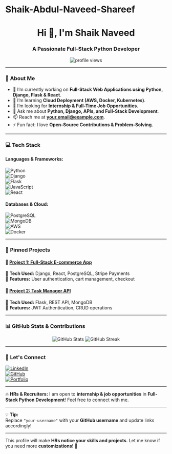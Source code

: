 # Shaik-Abdul-Naveed-Shareef

<h1 align="center">Hi 👋, I'm Shaik Naveed</h1>
<h3 align="center">A Passionate Full-Stack Python Developer</h3>

<p align="center">
  <img src="https://komarev.com/ghpvc/?username=your-username&label=Profile%20Views&color=blue&style=flat" alt="profile views" />
</p>

---

### 🚀 **About Me**  
- 🔭 I’m currently working on **Full-Stack Web Applications using Python, Django, Flask & React**.  
- 🌱 I’m learning **Cloud Deployment (AWS, Docker, Kubernetes)**.  
- 👯 I’m looking for **Internship & Full-Time Job Opportunities**.  
- 💬 Ask me about **Python, Django, APIs, and Full-Stack Development**.  
- 📫 Reach me at **[your.email@example.com](mailto:your.email@example.com)**.  
- ⚡ Fun fact: I love **Open-Source Contributions & Problem-Solving**.  

---

### 💻 **Tech Stack**  
#### **Languages & Frameworks:**  
![Python](https://img.shields.io/badge/Python-3776AB?style=for-the-badge&logo=python&logoColor=white)  
![Django](https://img.shields.io/badge/Django-092E20?style=for-the-badge&logo=django&logoColor=white)  
![Flask](https://img.shields.io/badge/Flask-000000?style=for-the-badge&logo=flask&logoColor=white)  
![JavaScript](https://img.shields.io/badge/JavaScript-F7DF1E?style=for-the-badge&logo=javascript&logoColor=black)  
![React](https://img.shields.io/badge/React-20232A?style=for-the-badge&logo=react&logoColor=61DAFB)  

#### **Databases & Cloud:**  
![PostgreSQL](https://img.shields.io/badge/PostgreSQL-316192?style=for-the-badge&logo=postgresql&logoColor=white)  
![MongoDB](https://img.shields.io/badge/MongoDB-47A248?style=for-the-badge&logo=mongodb&logoColor=white)  
![AWS](https://img.shields.io/badge/AWS-232F3E?style=for-the-badge&logo=amazon-aws&logoColor=white)  
![Docker](https://img.shields.io/badge/Docker-2496ED?style=for-the-badge&logo=docker&logoColor=white)  

---

### 📌 **Pinned Projects**  
#### 🚀 [Project 1: Full-Stack E-commerce App](https://github.com/your-username/project-1)  
🛒 **Tech Used:** Django, React, PostgreSQL, Stripe Payments  
🔹 **Features:** User authentication, cart management, checkout  

#### 🎯 [Project 2: Task Manager API](https://github.com/your-username/project-2)  
📌 **Tech Used:** Flask, REST API, MongoDB  
🔹 **Features:** JWT Authentication, CRUD operations  

---

### 📊 **GitHub Stats & Contributions**  
<p align="center">
  <img src="https://github-readme-stats.vercel.app/api?username=your-username&show_icons=true&theme=radical" alt="GitHub Stats" />
  <img src="https://github-readme-streak-stats.herokuapp.com/?user=your-username&theme=radical" alt="GitHub Streak" />
</p>

---

### 🤝 **Let's Connect**  
[![LinkedIn](https://img.shields.io/badge/LinkedIn-0077B5?style=for-the-badge&logo=linkedin&logoColor=white)](https://www.linkedin.com/in/shaik-naveed-514895268)  
[![GitHub](https://img.shields.io/badge/GitHub-100000?style=for-the-badge&logo=github&logoColor=white)](https://github.com/your-username)  
[![Portfolio](https://img.shields.io/badge/Portfolio-FF5722?style=for-the-badge&logo=web&logoColor=white)](https://your-portfolio.com)  

---

🔥 **HRs & Recruiters:** I am open to **internship & job opportunities** in **Full-Stack Python Development**! Feel free to connect with me.  

---

💡 **Tip:**  
Replace `"your-username"` with your **GitHub username** and update links accordingly!  

---

This profile will make **HRs notice your skills and projects**. Let me know if you need more **customizations**! 🚀
